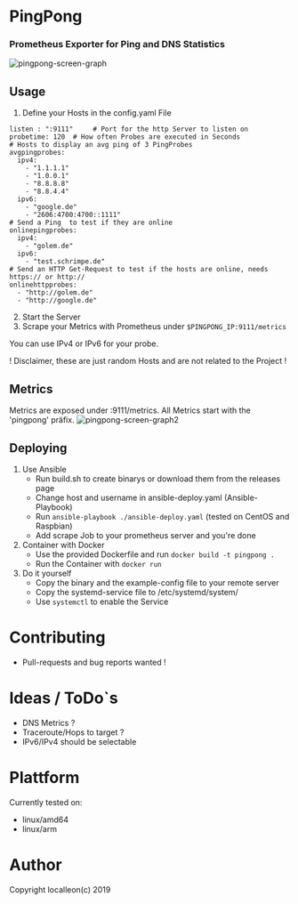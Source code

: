 # PingPong
### Prometheus Exporter for Ping and DNS Statistics
![pingpong-screen-graph](https://user-images.githubusercontent.com/28186014/51702831-1c237a80-2015-11e9-9907-6afbd9261564.png)

## Usage 
1. Define your Hosts in the config.yaml File
```
listen : ":9111"     # Port for the http Server to listen on 
probetime: 120  # How often Probes are executed in Seconds
# Hosts to display an avg ping of 3 PingProbes
avgpingprobes: 
  ipv4:
    - "1.1.1.1"
    - "1.0.0.1"
    - "8.8.8.8"
    - "8.8.4.4"
  ipv6:
    - "google.de"
    - "2606:4700:4700::1111"
# Send a Ping  to test if they are online
onlinepingprobes: 
  ipv4:
    - "golem.de"
  ipv6:
    - "test.schrimpe.de"
# Send an HTTP Get-Request to test if the hosts are online, needs https:// or http://
onlinehttpprobes:
  - "http://golem.de"
  - "http://google.de"
```
2. Start the Server
3. Scrape your Metrics with Prometheus under `$PINGPONG_IP:9111/metrics`

You can use IPv4 or IPv6 for your probe. 

! Disclaimer, these are just random Hosts and are not related to the Project !
 
## Metrics
Metrics are exposed under :9111/metrics. All Metrics start with the 'pingpong' präfix. 
![pingpong-screen-graph2](https://user-images.githubusercontent.com/28186014/51702836-1f1e6b00-2015-11e9-93e3-13f3048d141d.png)

## Deploying 
1. Use Ansible 
    - Run build.sh to create binarys or download them from the releases page
    - Change host and username in ansible-deploy.yaml (Ansible-Playbook)
    - Run ``` ansible-playbook ./ansible-deploy.yaml ```  (tested on CentOS and Raspbian)
    - Add scrape Job to your prometheus server and you're done
2. Container with Docker
    - Use the provided Dockerfile and run ```docker build -t pingpong .```
    - Run the Container with ```docker run```
3. Do it yourself
    - Copy the binary and the example-config file to your remote server
    - Copy the systemd-service file to /etc/systemd/system/
    - Use ```systemctl``` to enable the Service

# Contributing 
- Pull-requests and bug reports wanted !

# Ideas / ToDo`s
- DNS Metrics ?
- Traceroute/Hops to target ? 
- IPv6/IPv4 should be selectable

# Plattform 
Currently tested on:
- linux/amd64
- linux/arm

# Author 
Copyright localleon(c) 2019

